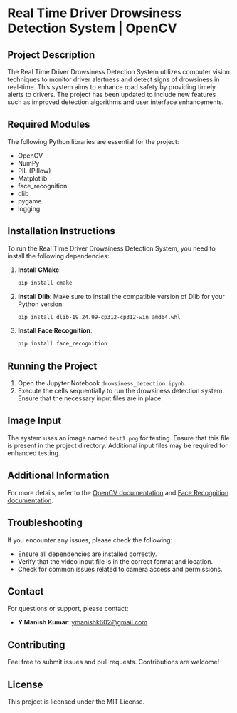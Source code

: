 # Real Time Driver Drowsiness Detection System | OpenCV

## Project Description
The Real Time Driver Drowsiness Detection System utilizes computer vision techniques to monitor driver alertness and detect signs of drowsiness in real-time. This system aims to enhance road safety by providing timely alerts to drivers. The project has been updated to include new features such as improved detection algorithms and user interface enhancements.

## Required Modules
The following Python libraries are essential for the project:
- OpenCV
- NumPy
- PIL (Pillow)
- Matplotlib
- face_recognition
- dlib
- pygame
- logging

## Installation Instructions
To run the Real Time Driver Drowsiness Detection System, you need to install the following dependencies:

1. **Install CMake**:
   ```bash
   pip install cmake
   ```

2. **Install Dlib**:
   Make sure to install the compatible version of Dlib for your Python version:
   ```bash
   pip install dlib-19.24.99-cp312-cp312-win_amd64.whl
   ```

3. **Install Face Recognition**:
   ```bash
   pip install face_recognition
   ```

## Running the Project
1. Open the Jupyter Notebook `drowsiness_detection.ipynb`.
2. Execute the cells sequentially to run the drowsiness detection system. Ensure that the necessary input files are in place.

## Image Input
The system uses an image named `test1.png` for testing. Ensure that this file is present in the project directory. Additional input files may be required for enhanced testing.

## Additional Information
For more details, refer to the [OpenCV documentation](https://opencv.org/documentation/) and [Face Recognition documentation](https://face-recognition.readthedocs.io/en/latest/).

## Troubleshooting
If you encounter any issues, please check the following:
- Ensure all dependencies are installed correctly.
- Verify that the video input file is in the correct format and location.
- Check for common issues related to camera access and permissions.

## Contact
For questions or support, please contact:

- **Y Manish Kumar**: [ymanishk602@gmail.com](mailto:ymanishk602@gmail.com)
  
## Contributing
Feel free to submit issues and pull requests. Contributions are welcome!


## License
This project is licensed under the MIT License.

